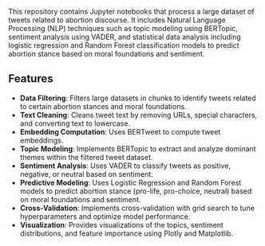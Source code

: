 This repository contains Jupyter notebooks that process a large dataset of tweets related to abortion discourse. It includes Natural Language Processing (NLP) techniques such as topic modeling using BERTopic, 
sentiment analysis using VADER, and statistical data analysis including logistic regression and Random Forest classification models to predict abortion stance based on moral foundations and sentiment.

## Features

- **Data Filtering**: Filters large datasets in chunks to identify tweets related to certain abortion stances and moral foundations.
- **Text Cleaning**: Cleans tweet text by removing URLs, special characters, and converting text to lowercase.
- **Embedding Computation**: Uses BERTweet to compute tweet embeddings.
- **Topic Modeling**: Implements BERTopic to extract and analyze dominant themes within the filtered tweet dataset.
- **Sentiment Analysis**: Uses VADER to classify tweets as positive, negative, or neutral based on sentiment.
- **Predictive Modeling**: Uses Logistic Regression and Random Forest models to predict abortion stance (pro-life, pro-choice, neutral) based on moral foundations and sentiment.
- **Cross-Validation**: Implements cross-validation with grid search to tune hyperparameters and optimize model performance.
- **Visualization**: Provides visualizations of the topics, sentiment distributions, and feature importance using Plotly and Matplotlib.

